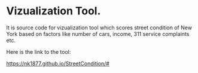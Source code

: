 # Vizualization Tool.

It is source code for vizualization tool which scores street condition of New York based on factors like number of cars, income, 311 service complaints
etc.

Here is the link to the tool:

https://nk1877.github.io/StreetCondition/#
